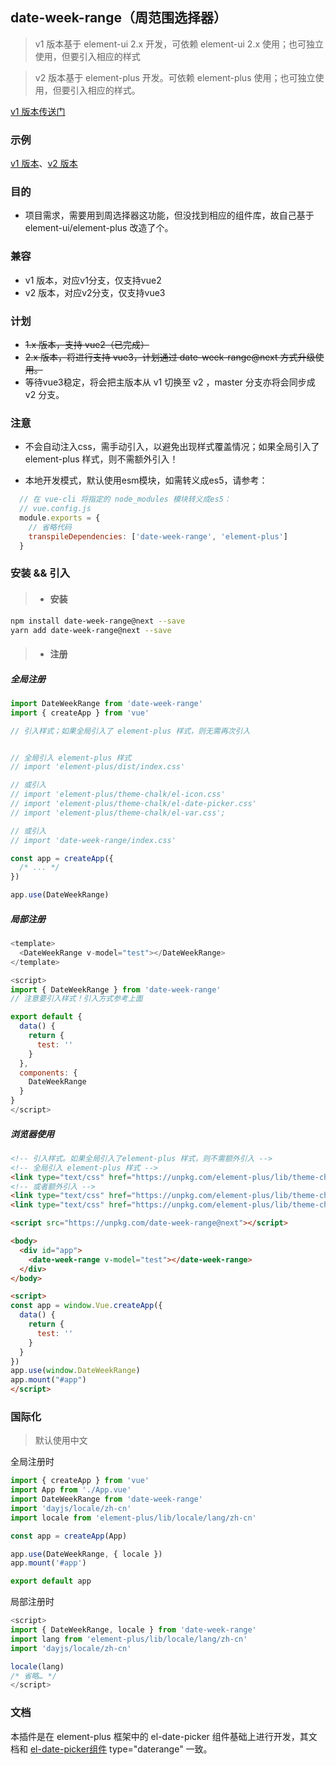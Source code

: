 ## date-week-range（周范围选择器）

> v1 版本基于 element-ui 2.x 开发，可依赖 element-ui 2.x 使用；也可独立使用，但要引入相应的样式

> v2 版本基于 element-plus 开发。可依赖 element-plus 使用；也可独立使用，但要引入相应的样式。

[v1 版本传送门](https://github.com/xiaofan9/date-week-range/tree/v1)

### 示例

[v1 版本](https://codepen.io/xiaofan9/pen/jOByExo)、[v2 版本](https://codepen.io/xiaofan9/pen/dyvNPjV)

### 目的

  - 项目需求，需要用到周选择器这功能，但没找到相应的组件库，故自己基于 element-ui/element-plus 改造了个。


### 兼容

  - v1 版本，对应v1分支，仅支持vue2
  - v2 版本，对应v2分支，仅支持vue3

### 计划

  - ~~1.x 版本，支持 vue2（已完成）~~
  - ~~2.x 版本，将进行支持 vue3，计划通过 date-week-range@next 方式升级使用。~~
  - 等待vue3稳定，将会把主版本从 v1 切换至 v2 ，master 分支亦将会同步成 v2 分支。

### 注意

  - 不会自动注入css，需手动引入，以避免出现样式覆盖情况；如果全局引入了 element-plus 样式，则不需额外引入！
  
  - 本地开发模式，默认使用esm模块，如需转义成es5，请参考：
  
  ```javascript
    // 在 vue-cli 将指定的 node_modules 模块转义成es5：
    // vue.config.js
    module.exports = {
      // 省略代码
      transpileDependencies: ['date-week-range', 'element-plus']
    }
  ```

### 安装 && 引入

> * #### 安装

``` bash
npm install date-week-range@next --save
yarn add date-week-range@next --save
```
> * #### 注册

##### 全局注册

```javascript
import DateWeekRange from 'date-week-range'
import { createApp } from 'vue'

// 引入样式；如果全局引入了 element-plus 样式，则无需再次引入


// 全局引入 element-plus 样式
// import 'element-plus/dist/index.css'

// 或引入
// import 'element-plus/theme-chalk/el-icon.css'
// import 'element-plus/theme-chalk/el-date-picker.css'
// import 'element-plus/theme-chalk/el-var.css';

// 或引入
// import 'date-week-range/index.css'

const app = createApp({
  /* ... */
})

app.use(DateWeekRange)
```

##### 局部注册

```javascript
<template>
  <DateWeekRange v-model="test"></DateWeekRange>
</template>

<script>
import { DateWeekRange } from 'date-week-range'
// 注意要引入样式！引入方式参考上面

export default {
  data() {
    return {
      test: ''
    }
  },
  components: {
    DateWeekRange
  }
}
</script>
```

##### 浏览器使用

```html
<!-- 引入样式。如果全局引入了element-plus 样式，则不需额外引入 -->
<!-- 全局引入 element-plus 样式 -->
<link type="text/css" href="https://unpkg.com/element-plus/lib/theme-chalk/index.css">
<!-- 或者额外引入 -->
<link type="text/css" href="https://unpkg.com/element-plus/lib/theme-chalk/el-icon.css">
<link type="text/css" href="https://unpkg.com/element-plus/lib/theme-chalk/el-date-picker.css">

<script src="https://unpkg.com/date-week-range@next"></script>

<body>
  <div id="app">
    <date-week-range v-model="test"></date-week-range>
  </div>
</body>

<script>
const app = window.Vue.createApp({
  data() {
    return {
      test: ''
    }
  }
})
app.use(window.DateWeekRange)
app.mount("#app")
</script>
```

### 国际化

> 默认使用中文

全局注册时
```javascript
import { createApp } from 'vue'
import App from './App.vue'
import DateWeekRange from 'date-week-range'
import 'dayjs/locale/zh-cn'
import locale from 'element-plus/lib/locale/lang/zh-cn'

const app = createApp(App)

app.use(DateWeekRange, { locale })
app.mount('#app')

export default app
```

局部注册时
```javascript
<script>
import { DateWeekRange, locale } from 'date-week-range'
import lang from 'element-plus/lib/locale/lang/zh-cn'
import 'dayjs/locale/zh-cn'

locale(lang)
/* 省略… */
</script>
```

### 文档

本插件是在 element-plus 框架中的 el-date-picker 组件基础上进行开发，其文档和 [el-date-picker组件](https://element-plus.org/#/zh-CN/component/date-picker) type="daterange" 一致。
